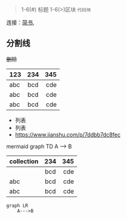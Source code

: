 >  1-6(#) 标题
>  1-6(>)区块
`代码块`

连接：[简书](https://www.jianshu.com "创作你的创作"),

分割线
---

~~删除~~

|123|234|345|
|:---|:---:|---:|
|abc|bcd|cde|
|abc|bcd|cde|
|abc|bcd|cde|

+ 列表
+ 列表
+ https://www.jianshu.com/p/7ddbb7dc8fec

mermaid
graph TD
   A --> B


|collection|234|345|
|:---|:---:|---:|
||bcd|cde|
|abc|bcd|cde|
|abc|bcd|cde|


```mermaid
graph LR
	A--->B
```

